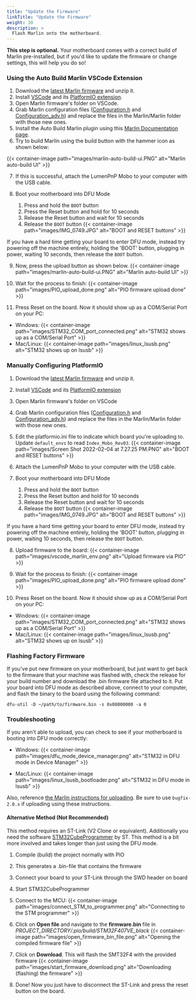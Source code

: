 ```yaml
---
title: "Update the Firmware"
linkTitle: "Update the Firmware"
weight: 30
description: >
  Flash Marlin onto the motherboard.
---
```


**This step is optional.** Your motherboard comes with a correct build of Marlin pre-installed, but if you'd like to update the firmware or change settings, this will help you do so!

### Using the Auto Build Marlin VSCode Extension

1. Download the [latest Marlin firmware](https://github.com/MarlinFirmware/Marlin/archive/refs/heads/bugfix-2.0.x.zip) and unzip it.
2. Install [VSCode](https://code.visualstudio.com/) and its [PlatformIO extension](https://marketplace.visualstudio.com/items?itemName=platformio.platformio-ide).
3. Open Marlin firmware's folder on VSCode.
4. Grab Marlin configuration files ([Configuration.h](https://github.com/MarlinFirmware/Configurations/raw/bugfix-2.0.x/config/examples/Index/REV_03/Configuration.h) and [Configuration_adv.h](https://github.com/MarlinFirmware/Configurations/raw/bugfix-2.0.x/config/examples/Index/REV_03/Configuration_adv.h)) and replace the files in the Marlin/Marlin folder with those new ones.
5. Install the Auto Build Marlin plugin using this [Marlin Documentation page](https://marlinfw.org/docs/basics/auto_build_marlin.html).
6. Try to build Marlin using the build button with the hammer icon as shown below:

{{< container-image path="images/marlin-auto-build-ui.PNG" alt="Marlin auto-build UI" >}}

7. If this is successful, attach the LumenPnP Mobo to your computer with the USB cable.

8. Boot your motherboard into DFU Mode
    1. Press and hold the `BOOT` button
    2. Press the Reset button and hold for 10 seconds
    3. Release the Reset button and wait for 10 seconds
    4. Release the `BOOT` button
  {{< container-image path="images/IMG_0749.JPG" alt="BOOT and RESET buttons" >}}

  If you have a hard time getting your board to enter DFU mode, instead try powering off the machine entirely, holding the 'BOOT' button, plugging in power, waiting 10 seconds, then release the `BOOT` button.

9. Now, press the upload button as shown below.
{{< container-image path="images/marlin-auto-build-ui.PNG" alt="Marlin auto-build UI" >}}

10. Wait for the process to finish:
  {{< container-image path="images/PIO_upload_done.png" alt="PIO firmware upload done" >}}

11. Press Reset on the board. Now it should show up as a COM/Serial Port on your PC:

- Windows:
  {{< container-image path="images/STM32_COM_port_connected.png" alt="STM32 shows up as a COM/Serial Port" >}}
- Mac/Linux:
  {{< container-image path="images/linux_lsusb.png" alt="STM32 shows up on lsusb" >}}

### Manually Configuring PlatformIO

1. Download the [latest Marlin firmware](https://github.com/MarlinFirmware/Marlin/archive/refs/heads/bugfix-2.0.x.zip) and unzip it.
2. Install [VSCode](https://code.visualstudio.com/) and its [PlatformIO extension](https://marketplace.visualstudio.com/items?itemName=platformio.platformio-ide)
3. Open Marlin firmware's folder on VSCode
4. Grab Marlin configuration files ([Configuration.h](https://github.com/MarlinFirmware/Configurations/raw/bugfix-2.0.x/config/examples/Index/REV_03/Configuration.h) and [Configuration_adv.h](https://github.com/MarlinFirmware/Configurations/raw/bugfix-2.0.x/config/examples/Index/REV_03/Configuration_adv.h)) and replace the files in the Marlin/Marlin folder with those new ones.

5. Edit the platformio.ini file to indicate which board you're uploading to. Update `default_envs` to read `Index_Mobo_Rev03`.
  {{< container-image path="images/Screen Shot 2022-02-04 at 7.27.25 PM.PNG" alt="BOOT and RESET buttons" >}}

6. Attach the LumenPnP Mobo to your computer with the USB cable.

7. Boot your motherboard into DFU Mode
    1. Press and hold the `BOOT` button
    2. Press the Reset button and hold for 10 seconds
    3. Release the Reset button and wait for 10 seconds
    4. Release the `BOOT` button
  {{< container-image path="images/IMG_0749.JPG" alt="BOOT and RESET buttons" >}}

  If you have a hard time getting your board to enter DFU mode, instead try powering off the machine entirely, holding the 'BOOT' button, plugging in power, waiting 10 seconds, then release the `BOOT` button.

8. Upload firmware to the board:
  {{< container-image path="images/vscode_marlin_env.png" alt="Upload firmware via PIO" >}}

9. Wait for the process to finish:
  {{< container-image path="images/PIO_upload_done.png" alt="PIO firmware upload done" >}}

10. Press Reset on the board. Now it should show up as a COM/Serial Port on your PC:

- Windows:
  {{< container-image path="images/STM32_COM_port_connected.png" alt="STM32 shows up as a COM/Serial Port" >}}
- Mac/Linux:
  {{< container-image path="images/linux_lsusb.png" alt="STM32 shows up on lsusb" >}}

### Flashing Factory Firmware

If you've put new firmware on your motherboard, but just want to get back to the firmware that your machine was flashed with, check the release for your build number and download the .bin firmware file attached to it. Put your board into DFU mode as described above, connect to your computer, and flash the binary to the board using the following command:

```shell
dfu-util -D ~/path/to/firmware.bin -s 0x08000000 -a 0
```

### Troubleshooting

If you aren't able to upload, you can check to see if your motherboard is booting into DFU mode correctly:

- Windows:
  {{< container-image path="images/dfu_mode_device_manager.png" alt="STM32 in DFU mode in Device Manager" >}}

- Mac/Linux:
  {{< container-image path="images/linux_lsusb_bootloader.png" alt="STM32 in DFU mode in lsusb" >}}

Also, reference [the Marlin instructions for uploading](https://marlinfw.org/docs/basics/install_platformio.html). Be sure to use `bugfix-2.0.x` if uploading using these instructions.

#### Alternative Method (Not Recommended)

This method requires an ST-Link (V2 Clone or equivalent). Additionally you need the software  [STM32CubeProgrammer](https://www.st.com/en/development-tools/stm32cubeprog.html) by ST. This method is a bit more involved and takes longer than just using the DFU mode.

1. Compile (build) the project normally with PIO
2. This generates a .bin-file that contains the firmware
3. Connect your board to your ST-Link through the SWD header on board
4. Start STM32CubeProgrammer
5. Connect to the MCU:
  {{< container-image path="images/connect_STM_to_programmer.png" alt="Connecting to the STM programmer" >}}

6. Click on **Open file** and navigate to the **firmware.bin** file in *PROJECT_DIRECTORY/.pio/build/STM32F407VE_black*
  {{< container-image path="images/open_firmware_bin_file.png" alt="Opening the compiled firmware file" >}}

7. Click on **Download**. This will flash the SMT32F4 with the provided firmware
  {{< container-image path="images/start_firmware_download.png" alt="Downloading (flashing) the firmware" >}}

8. Done! Now you just have to disconnect the ST-Link and press the reset button on the board.
